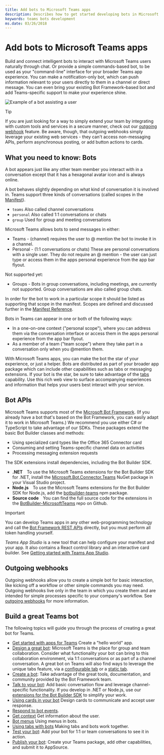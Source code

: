 ```yaml
---
title: Add bots to Microsoft Teams apps
description: Describes how to get started developing bots in Microsoft Teams
keywords: teams bots development
ms.date: 03/26/2018
---
```

# Add bots to Microsoft Teams apps

Build and connect intelligent bots to interact with Microsoft Teams users naturally through chat. Or provide a simple commands-based bot, to be used as your "command-line" interface for your broader Teams app experience. You can make a notification-only bot, which can push information relevant to your users directly to them in a channel or direct message. You can even bring your existing Bot Framework&ndash;based bot and add Teams-specific support to make your experience shine.

![Example of a bot assisting a user](~/assets/images/bot_example.png)

> [!TIP]
> If you are just looking for a way to simply extend your team by integrating with custom tools and services in a secure manner, check out our [outgoing webhook](~/concepts/outgoingwebhook) feature. Be aware, though, that outgoing webhooks simply leverage your existing web services - they can't access non-messaging APIs, perform asynchronous posting, or add button actions to cards.

## What you need to know: Bots

A bot appears just like any other team member you interact with in a conversation except that it has a hexagonal avatar icon and is always online.

A bot behaves slightly depending on what kind of conversation it is involved in.  Teams support three kinds of conversations (called scopes in the [Manifest](~/references/resources/schema/manifest-schema)).

* `teams` Also called channel conversations
* `personal` Also called 1:1 conversations or chats
* `group` Used for group and meeting conversations

Microsoft Teams allows bots to send messages in either:

* Teams - (channel) requires the user to @ mention the bot to invoke it in a channel.
* Personal - (1:1 conversations or chats) These are personal conversations with a single user. They do not require an @ mention - the user can just type or access them in the apps personal experience from the app bar flyout.

Not supported yet:

* Groups - Bots in group conversations, including meetings, are currently not supported. Group conversations are also called group chats.

In order for the bot to work in a particular scope it should be listed as supporting that scope in the manifest. Scopes are defined and discussed further in the [Manifest Reference](~/references/resources/schema/manifest-schema).

Bots in Teams can appear in one or both of the following ways:

* In a one-on-one context ("personal scope"), where you can address them via the conversation interface or access them in the apps personal experience from the app bar flyout.
* As a member of a team ("team scope") where they take part in a conversation only when you @mention them.

With Microsoft Teams apps, you can make the bot the star of your experience, or just a helper. Bots are distributed as part of your broader app package which can include other capabilities such as tabs or messaging extensions. If your bot is the star, be sure to take advantage of the [tabs](~/concepts/tabs/tabs-overview) capability. Use this rich web view to surface accompanying experiences and information that helps your users best interact with your service.

## Bot APIs

Microsoft Teams supports most of the [Microsoft Bot Framework](https://dev.botframework.com/). (If you already have a bot that's based on the Bot Framework, you can easily adapt it to work in Microsoft Teams.) We recommend you use either C# or TypeScript to take advantage of our SDKs. These packages extend the basic Bot Builder classes and methods:
<!--  -->
* Using specialized card types like the Office 365 Connector card
* Consuming and setting Teams-specific channel data on activities
* Processing messaging extension requests

The SDK extensions install dependencies, including the Bot Builder SDK.

* **.NET**&emsp;To use the Microsoft Teams extensions for the Bot Builder SDK for .NET, install the [Microsoft.Bot.Connector.Teams](https://www.nuget.org/packages/Microsoft.Bot.Connector.Teams) NuGet package in your Visual Studio project.
* **Node.js**&emsp;To use the Microsoft Teams extensions for the Bot Builder SDK for Node.js, add the [botbuilder-teams](https://www.npmjs.com/package/botbuilder-teams) npm package.
* **Source code**&emsp;You can find the full source code for the extensions in the [BotBuilder-MicrosoftTeams](https://github.com/OfficeDev/BotBuilder-MicrosoftTeams) repo on Github.

> [!IMPORTANT]
> You can develop Teams apps in any other web-programming technology and call the [Bot Framework REST APIs](https://docs.microsoft.com/en-us/bot-framework/rest-api/bot-framework-rest-overview) directly, but you must perform all token handling yourself.

*Teams App Studio* is a new tool that can help configure your manifest and your app. It also contains a React control library and an interactive card builder.  See [Getting started with Teams App Studio](~/get-started/get-started-app-studio).

## Outgoing webhooks

Outgoing webhooks allow you to create a simple bot for basic interaction, like kicking off a workflow or other simple commands you may need. Outgoing webhooks live only in the team in which you create them and are intended for simple processes specific to your company's workflow. See [outgoing webhooks](~/concepts/outgoingwebhook) for more information.

## Build a great Teams bot

The following topics will guide you through the process of creating a great bot for Teams.

* [Get started with apps for Teams](~/get-started/get-started-nodejs) Create a "hello world" app.
* [Design a great bot](~/get-started/design#designing-a-great-bot): Microsoft Teams is the place for group and team collaboration. Consider what functionality your bot can bring to this collaboration environment, via 1:1 conversations or as part of a channel conversation. A great bot on Teams will also find ways to leverage the unique tabs feature, via a [configurable tab](~/concepts/tabs/tabs-overview) or a [static tab](~/concepts/tabs/tabs-static).
* [Create a bot](~/concepts/bots/bots-create): Take advantage of the great tools, documentation, and community provided by the Bot Framework team.
* [Talk to your bot](~/concepts/bots/bots-conversations): Add basic conversation flow and leverage channel-specific functionality. If you develop in .NET or Node.js, use our [extensions for the Bot Builder SDK](~/get-started/code#microsoft-teams-extensions-for-the-bot-builder-sdk) to simplify your work.
* [Using cards in your bot](~/concepts/bots/bots-cards) Design cards to communicate and accept user response.
* [Respond to bot events](~/concepts/bots/bots-notifications).
* [Get context](~/concepts/bots/bots-context) Get information about the user.
* [Bot menus](~/concepts/bots/bots-menus) Using menus in bots.
* [Using tabs with bots](~/concepts/bots/bots-with-tabs) Making tabs and bots work together.
* [Test your bot](~/concepts/bots/bots-test): Add your bot for 1:1 or team conversations to see it in action.
* [Publish your bot](~/publishing/apps-publish): Create your Teams package, add other capabilities, and submit it to AppSource.